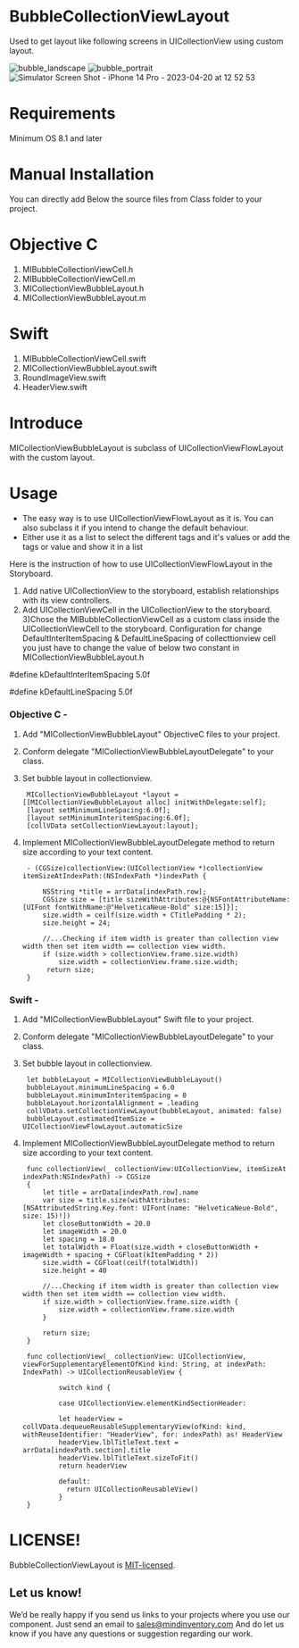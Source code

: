 # BubbleCollectionViewLayout
Used to get layout like following screens in UICollectionView using custom layout.


![bubble_landscape](https://user-images.githubusercontent.com/84714866/176373657-19d4f9e2-131e-48f5-9f2c-77a370808c03.png)
![bubble_portrait](https://user-images.githubusercontent.com/84714866/176371515-989f8bc7-6e45-4d6f-87a1-c3d0e87fa803.png)
![Simulator Screen Shot - iPhone 14 Pro - 2023-04-20 at 12 52 53](https://user-images.githubusercontent.com/42262083/233291845-40aaaf05-90a6-4550-93cb-2134b11ec7df.png)


# Requirements
Minimum OS 8.1 and later

# Manual Installation
You can directly add Below the source files from Class folder to your project.

# Objective C
1) MIBubbleCollectionViewCell.h
2) MIBubbleCollectionViewCell.m
3) MICollectionViewBubbleLayout.h
4) MICollectionViewBubbleLayout.m
# Swift
1) MIBubbleCollectionViewCell.swift
2) MICollectionViewBubbleLayout.swift
3) RoundImageView.swift
4) HeaderView.swift

# Introduce
MICollectionViewBubbleLayout is subclass of UICollectionViewFlowLayout with the custom layout.

# Usage

- The easy way is to use UICollectionViewFlowLayout as it is. You can also subclass it if you intend to change the default behaviour.
- Either use it as a list to select the different tags and it's values or add the tags or value and show it in a list


Here is the instruction of how to use UICollectionViewFlowLayout in the Storyboard.

1) Add native UICollectionView to the storyboard, establish relationships with its view controllers.
2) Add UICollectionViewCell in the UICollectionView to the storyboard.
3)Chose the MIBubbleCollectionViewCell as a custom class inside the UICollectionViewCell to the storyboard.
Configuration for change DefaultInterItemSpacing & DefaultLineSpacing of collecttionview cell you just have to change the value of below two constant in MICollectionViewBubbleLayout.h

#define kDefaultInterItemSpacing    5.0f

#define kDefaultLineSpacing         5.0f

### Objective C -
1. Add "MICollectionViewBubbleLayout" ObjectiveC files to your project.

2. Conform delegate "MICollectionViewBubbleLayoutDelegate" to your class.

3. Set bubble layout in collectionview. 

        MICollectionViewBubbleLayout *layout = [[MICollectionViewBubbleLayout alloc] initWithDelegate:self];
        [layout setMinimumLineSpacing:6.0f];
        [layout setMinimumInteritemSpacing:6.0f];
        [collVData setCollectionViewLayout:layout];
    
4. Implement MICollectionViewBubbleLayoutDelegate method to return size according to your text content.

        - (CGSize)collectionView:(UICollectionView *)collectionView itemSizeAtIndexPath:(NSIndexPath *)indexPath {
    
            NSString *title = arrData[indexPath.row];
            CGSize size = [title sizeWithAttributes:@{NSFontAttributeName:[UIFont fontWithName:@"HelveticaNeue-Bold" size:15]}];
            size.width = ceilf(size.width + CTitlePadding * 2);
            size.height = 24;
    
            //...Checking if item width is greater than collection view width then set item width == collection view width.
            if (size.width > collectionView.frame.size.width)
                size.width = collectionView.frame.size.width;
             return size;
        }
    
    
### Swift -
1. Add "MICollectionViewBubbleLayout" Swift file to your project.

2. Conform delegate "MICollectionViewBubbleLayoutDelegate" to your class.

3. Set bubble layout in collectionview.

        let bubbleLayout = MICollectionViewBubbleLayout()
        bubbleLayout.minimumLineSpacing = 6.0
        bubbleLayout.minimumInteritemSpacing = 0
        bubbleLayout.horizontalAlignment = .leading
        collVData.setCollectionViewLayout(bubbleLayout, animated: false)
        bubbleLayout.estimatedItemSize = UICollectionViewFlowLayout.automaticSize

4. Implement MICollectionViewBubbleLayoutDelegate method to return size according to your text content.

        func collectionView(_ collectionView:UICollectionView, itemSizeAt indexPath:NSIndexPath) -> CGSize
        {
            let title = arrData[indexPath.row].name
            var size = title.size(withAttributes: [NSAttributedString.Key.font: UIFont(name: "HelveticaNeue-Bold", size: 15)!])
            let closeButtonWidth = 20.0
            let imageWidth = 20.0
            let spacing = 18.0
            let totalWidth = Float(size.width + closeButtonWidth + imageWidth + spacing + CGFloat(kItemPadding * 2))
            size.width = CGFloat(ceilf(totalWidth))
            size.height = 40
        
            //...Checking if item width is greater than collection view width then set item width == collection view width.
            if size.width > collectionView.frame.size.width {
                size.width = collectionView.frame.size.width
            }
        
            return size;
        }
        
        func collectionView(_ collectionView: UICollectionView, viewForSupplementaryElementOfKind kind: String, at indexPath: IndexPath) -> UICollectionReusableView {
        
                switch kind {
            
                case UICollectionView.elementKindSectionHeader:
            
                let headerView = collVData.dequeueReusableSupplementaryView(ofKind: kind, withReuseIdentifier: "HeaderView", for: indexPath) as! HeaderView
                headerView.lblTitleText.text = arrData[indexPath.section].title
                headerView.lblTitleText.sizeToFit()
                return headerView
            
                default:
                  return UICollectionReusableView()
                }
        }

# LICENSE!

BubbleCollectionViewLayout is [MIT-licensed](https://github.com/mindinventory/BubbleCollectionViewLayout/blob/master/LICENSE).

## Let us know!
We’d be really happy if you send us links to your projects where you use our component. Just send an email to sales@mindinventory.com And do let us know if you have any questions or suggestion regarding our work.

